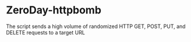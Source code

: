 # ZeroDay-httpbomb
The script sends a high volume of randomized HTTP GET, POST, PUT, and DELETE requests to a target URL
